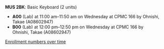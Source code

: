 **MUS 2BK**: Basic Keyboard (2 units)

- **A00** (Lab) at 11:00 am–11:50 am on Wednesday at CPMC 166 by Ohnishi, Takae (A08602947)
- **B00** (Lab) at 12:00 pm–12:50 pm on Wednesday at CPMC 166 by Ohnishi, Takae (A08602947)

[Enrollment numbers over time](./MUS2BK.tsv)
